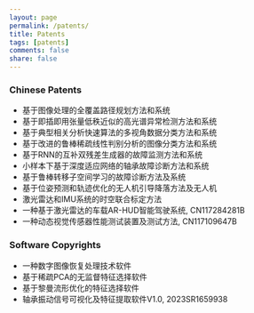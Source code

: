 ```yaml
---
layout: page
permalink: /patents/
title: Patents
tags: [patents]
comments: false
share: false
---
```



### Chinese Patents
* 基于图像处理的全覆盖路径规划方法和系统 <br>
* 基于即插即用张量低秩近似的高光谱异常检测方法和系统 <br>
* 基于典型相关分析快速算法的多视角数据分类方法和系统 <br>
* 基于改进的鲁棒稀疏线性判别分析的图像分类方法和系统 <br>
* 基于RNN的互补双残差生成器的故障监测方法和系统 <br>
* 小样本下基于深度适应网络的轴承故障诊断方法和系统 <br>
* 基于鲁棒转移子空间学习的故障诊断方法及系统 <br>
* 基于位姿预测和轨迹优化的无人机引导降落方法及无人机 <br>
* 激光雷达和IMU系统的时空联合标定方法 <br>
* 一种基于激光雷达的车载AR-HUD智能驾驶系统, CN117284281B <br>
* 一种动态视觉传感器性能测试装置及测试方法, CN117109647B <br>

### Software Copyrights
* 一种数字图像恢复处理技术软件 <br>
* 基于稀疏PCA的无监督特征选择软件 <br>
* 基于黎曼流形优化的特征选择软件 <br>
* 轴承振动信号可视化及特征提取软件V1.0, 2023SR1659938

